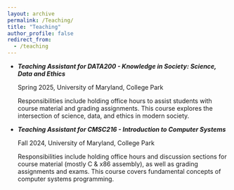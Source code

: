```yaml
---
layout: archive
permalink: /Teaching/
title: "Teaching"
author_profile: false
redirect_from: 
  - /teaching
---
```


* _**Teaching Assistant for DATA200 - Knowledge in Society: Science, Data and Ethics**_ 
    
    Spring 2025, University of Maryland, College Park  

    Responsibilities include holding office hours to assist students with course material and grading assignments. This course explores the intersection of science, data, and ethics in modern society.

* _**Teaching Assistant for CMSC216 - Introduction to Computer Systems**_ 

    Fall 2024, University of Maryland, College Park  

    Responsibilities include holding office hours and discussion sections for course material (mostly C & x86 assembly), as well as grading assignments and exams. This course covers fundamental concepts of computer systems programming.
